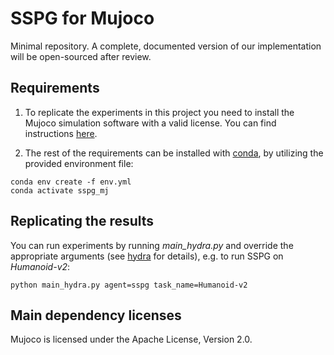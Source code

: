 # SSPG for Mujoco

Minimal repository.
A complete, documented version of our implementation will be open-sourced after review.

## Requirements

1) To replicate the experiments in this project you need to install the Mujoco
simulation software with a valid license. You can find instructions [here](https://github.com/openai/mujoco-py).

2) The rest of the requirements can be installed with [conda](https://docs.conda.io/projects/conda/en/latest/user-guide/install/linux.html),
by utilizing the provided environment file:

```setup
conda env create -f env.yml
conda activate sspg_mj
```

## Replicating the results

You can run experiments by running _main_hydra.py_ and override the appropriate arguments (see [hydra](https://hydra.cc/docs/intro/) for details), e.g. to run SSPG on _Humanoid-v2_:

```setup
python main_hydra.py agent=sspg task_name=Humanoid-v2
```

## Main dependency licenses

Mujoco is licensed under the Apache License, Version 2.0.